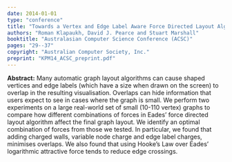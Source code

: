 ```yaml
---
date: 2014-01-01
type: "conference"
title: "Towards a Vertex and Edge Label Aware Force Directed Layout Algorithm"
authors: "Roman Klapaukh, David J. Pearce and Stuart Marshall"
booktitle: "Australasian Computer Science Conference (ACSC)"
pages: "29--37"
copyright: "Australian Computer Society, Inc."
preprint: "KPM14_ACSC_preprint.pdf"
---
```


**Abstract:** Many automatic graph layout algorithms can cause shaped vertices and edge labels (which have a size when drawn on the screen) to overlap in the resulting visualisation. Overlaps can hide information that users expect to see in cases where the graph is small. We perform two experiments on a large real-world set of small (10-110 vertex) graphs to compare how different combinations of forces in Eades’ force directed layout algorithm affect the final graph layout. We identify an optimal combination of forces from those we tested. In particular, we found that adding charged walls, variable node charge and edge label charges, minimises overlaps. We also found that using Hooke’s Law over Eades’ logarithmic attractive force tends to reduce edge crossings.
